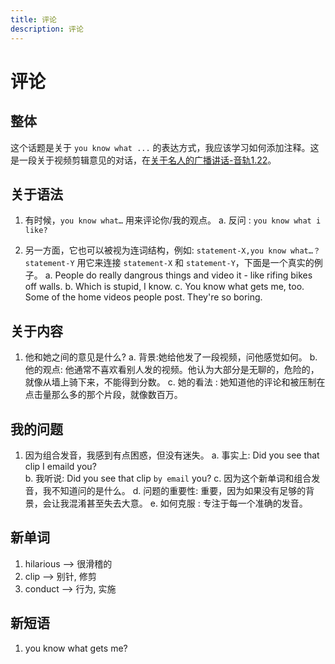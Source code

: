```yaml
---
title: 评论
description: 评论
---
```


# 评论

## 整体

这个话题是关于 `you know what ...` 的表达方式，我应该学习如何添加注释。这是一段关于视频剪辑意见的对话，在[关于名人的广播讲话-音轨1.22](https://dogwood.xdfsjj.com/pc/audioDetail.html?id=51352&pcrId=12680494&resId=14718879&resSign=c76b28&type=14)。

## 关于语法

1. 有时候，`you know what…` 用来评论你/我的观点。
    a. 反问 : `you know what i like?`

2. 另一方面，它也可以被视为连词结构，例如: `statement-X,you know what…？ statement-Y` 用它来连接 `statement-X` 和 `statement-Y`，下面是一个真实的例子。
    a. People do really dangrous things and video it - like rifing bikes off walls.
    b. Which is stupid, I know.
    c. You know what gets me, too. Some of the home videos people post. They're so boring.

## 关于内容

1. 他和她之间的意见是什么?
    a. 背景:她给他发了一段视频，问他感觉如何。
    b. 他的观点: 他通常不喜欢看别人发的视频。他认为大部分是无聊的，危险的，就像从墙上骑下来，不能得到分数。
    c. 她的看法 : 她知道他的评论和被压制在点击量那么多的那个片段，就像数百万。

## 我的问题

1. 因为组合发音，我感到有点困惑，但没有迷失。
    a. 事实上: Did you see that clip I emaild you?  
    b. 我听说: Did you see that clip `by email` you?
    c. 因为这个新单词和组合发音，我不知道问的是什么。
    d. 问题的重要性: 重要，因为如果没有足够的背景，会让我混淆甚至失去大意。
    e. 如何克服 : 专注于每一个准确的发音。

## 新单词

1. hilarious --> 很滑稽的
2. clip --> 别针, 修剪
3. conduct --> 行为, 实施

## 新短语

1. you know what gets me?
